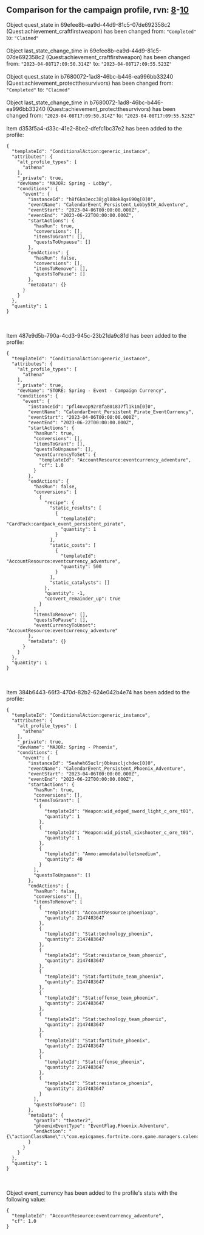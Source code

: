 ## Comparison for the campaign profile, rvn: [8](https://github.com/PRO100KatYT/FortniteProfileRevisions/tree/main/profiles/campaign/8%20campaign.json)-[10](https://github.com/PRO100KatYT/FortniteProfileRevisions/tree/main/profiles/campaign/10%20campaign.json)

Object quest_state in 69efee8b-ea9d-44d9-81c5-07de692358c2 (Quest:achievement_craftfirstweapon) has been changed from: `"Completed"` to: `"Claimed"`
<br><br>
Object last_state_change_time in 69efee8b-ea9d-44d9-81c5-07de692358c2 (Quest:achievement_craftfirstweapon) has been changed from: `"2023-04-08T17:09:50.314Z"` to: `"2023-04-08T17:09:55.523Z"`
<br><br>
Object quest_state in b7680072-1ad8-46bc-b446-ea996bb33240 (Quest:achievement_protectthesurvivors) has been changed from: `"Completed"` to: `"Claimed"`
<br><br>
Object last_state_change_time in b7680072-1ad8-46bc-b446-ea996bb33240 (Quest:achievement_protectthesurvivors) has been changed from: `"2023-04-08T17:09:50.314Z"` to: `"2023-04-08T17:09:55.523Z"`
<br><br>
Item d353f5a4-d33c-41e2-8be2-dfefc1bc37e2 has been added to the profile:

```
{
  "templateId": "ConditionalAction:generic_instance",
  "attributes": {
    "alt_profile_types": [
      "athena"
    ],
    "_private": true,
    "devName": "MAJOR: Spring - Lobby",
    "conditions": {
      "event": {
        "instanceId": "h8f6km3ecc38jgl88ok8qs690q[0]0",
        "eventName": "CalendarEvent_Persistent_LobbyStW_Adventure",
        "eventStart": "2023-04-06T00:00:00.000Z",
        "eventEnd": "2023-06-22T00:00:00.000Z",
        "startActions": {
          "hasRun": true,
          "conversions": [],
          "itemsToGrant": [],
          "questsToUnpause": []
        },
        "endActions": {
          "hasRun": false,
          "conversions": [],
          "itemsToRemove": [],
          "questsToPause": []
        },
        "metaData": {}
      }
    }
  },
  "quantity": 1
}
```

<br><br>
Item 487e9d5b-790a-4cd3-945c-23b21da9c81d has been added to the profile:

```
{
  "templateId": "ConditionalAction:generic_instance",
  "attributes": {
    "alt_profile_types": [
      "athena"
    ],
    "_private": true,
    "devName": "STORE: Spring - Event - Campaign Currency",
    "conditions": {
      "event": {
        "instanceId": "pfl4nvop92r8fa801837fl1k1m[0]0",
        "eventName": "CalendarEvent_Persistent_Pirate_EventCurrency",
        "eventStart": "2023-04-06T00:00:00.000Z",
        "eventEnd": "2023-06-22T00:00:00.000Z",
        "startActions": {
          "hasRun": true,
          "conversions": [],
          "itemsToGrant": [],
          "questsToUnpause": [],
          "eventCurrencyToSet": {
            "templateId": "AccountResource:eventcurrency_adventure",
            "cf": 1.0
          }
        },
        "endActions": {
          "hasRun": false,
          "conversions": [
            {
              "recipe": {
                "static_results": [
                  {
                    "templateId": "CardPack:cardpack_event_persistent_pirate",
                    "quantity": 1
                  }
                ],
                "static_costs": [
                  {
                    "templateId": "AccountResource:eventcurrency_adventure",
                    "quantity": 500
                  }
                ],
                "static_catalysts": []
              },
              "quantity": -1,
              "convert_remainder_up": true
            }
          ],
          "itemsToRemove": [],
          "questsToPause": [],
          "eventCurrencyToUnset": "AccountResource:eventcurrency_adventure"
        },
        "metaData": {}
      }
    }
  },
  "quantity": 1
}
```

<br><br>
Item 384b6443-66f3-470d-82b2-624e042b4e74 has been added to the profile:

```
{
  "templateId": "ConditionalAction:generic_instance",
  "attributes": {
    "alt_profile_types": [
      "athena"
    ],
    "_private": true,
    "devName": "MAJOR: Spring - Phoenix",
    "conditions": {
      "event": {
        "instanceId": "5eaheh65uclrj0bkuscljchdec[0]0",
        "eventName": "CalendarEvent_Persistent_Phoenix_Adventure",
        "eventStart": "2023-04-06T00:00:00.000Z",
        "eventEnd": "2023-06-22T00:00:00.000Z",
        "startActions": {
          "hasRun": true,
          "conversions": [],
          "itemsToGrant": [
            {
              "templateId": "Weapon:wid_edged_sword_light_c_ore_t01",
              "quantity": 1
            },
            {
              "templateId": "Weapon:wid_pistol_sixshooter_c_ore_t01",
              "quantity": 1
            },
            {
              "templateId": "Ammo:ammodatabulletsmedium",
              "quantity": 40
            }
          ],
          "questsToUnpause": []
        },
        "endActions": {
          "hasRun": false,
          "conversions": [],
          "itemsToRemove": [
            {
              "templateId": "AccountResource:phoenixxp",
              "quantity": 2147483647
            },
            {
              "templateId": "Stat:technology_phoenix",
              "quantity": 2147483647
            },
            {
              "templateId": "Stat:resistance_team_phoenix",
              "quantity": 2147483647
            },
            {
              "templateId": "Stat:fortitude_team_phoenix",
              "quantity": 2147483647
            },
            {
              "templateId": "Stat:offense_team_phoenix",
              "quantity": 2147483647
            },
            {
              "templateId": "Stat:technology_team_phoenix",
              "quantity": 2147483647
            },
            {
              "templateId": "Stat:fortitude_phoenix",
              "quantity": 2147483647
            },
            {
              "templateId": "Stat:offense_phoenix",
              "quantity": 2147483647
            },
            {
              "templateId": "Stat:resistance_phoenix",
              "quantity": 2147483647
            }
          ],
          "questsToPause": []
        },
        "metaData": {
          "grantTo": "theater2",
          "phoenixEventType": "EventFlag.Phoenix.Adventure",
          "endAction": "{\"actionClassName\":\"com.epicgames.fortnite.core.game.managers.calendareventactions.ResetSeasonalTheaterCalendarEventAction\",\"profile\":\"campaign\"}"
        }
      }
    }
  },
  "quantity": 1
}
```

<br><br>
Object event_currency has been added to the profile's stats with the following value:

```
{
  "templateId": "AccountResource:eventcurrency_adventure",
  "cf": 1.0
}
```

<br><br>
